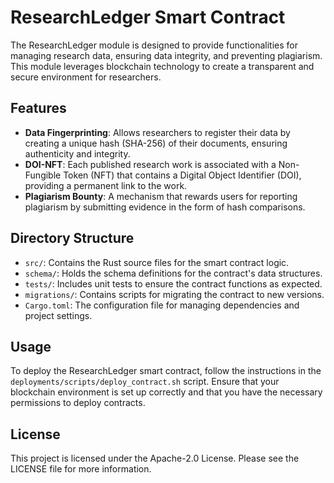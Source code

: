 # ResearchLedger Smart Contract

The ResearchLedger module is designed to provide functionalities for managing research data, ensuring data integrity, and preventing plagiarism. This module leverages blockchain technology to create a transparent and secure environment for researchers.

## Features

- **Data Fingerprinting**: Allows researchers to register their data by creating a unique hash (SHA-256) of their documents, ensuring authenticity and integrity.
- **DOI-NFT**: Each published research work is associated with a Non-Fungible Token (NFT) that contains a Digital Object Identifier (DOI), providing a permanent link to the work.
- **Plagiarism Bounty**: A mechanism that rewards users for reporting plagiarism by submitting evidence in the form of hash comparisons.

## Directory Structure

- `src/`: Contains the Rust source files for the smart contract logic.
- `schema/`: Holds the schema definitions for the contract's data structures.
- `tests/`: Includes unit tests to ensure the contract functions as expected.
- `migrations/`: Contains scripts for migrating the contract to new versions.
- `Cargo.toml`: The configuration file for managing dependencies and project settings.

## Usage

To deploy the ResearchLedger smart contract, follow the instructions in the `deployments/scripts/deploy_contract.sh` script. Ensure that your blockchain environment is set up correctly and that you have the necessary permissions to deploy contracts.

## License

This project is licensed under the Apache-2.0 License. Please see the LICENSE file for more information.